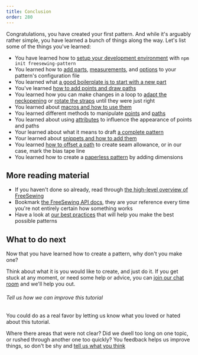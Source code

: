 ```yaml
---
title: Conclusion
order: 280
---
```


Congratulations, you have created your first pattern. And while it's arguably rather simple, 
you have learned a bunch of things along the way. Let's list some of the things you've learned:

 - You have learned how to [setup your development environment](/tutorials/pattern-design/create-freesewing-pattern) with `npm init freesewing-pattern`
 - You learned how to [add parts](/tutorials/pattern-design/your-first-part), [measurements](/tutorials/pattern-design/adding-measurements), and [options](/tutorials/pattern-design/adding-options) to your pattern's configuration file
 - You learned what [a good boilerplate is to start with a new part](/tutorials/pattern-design/part-structure)
 - You've learned [how to add points and draw paths](/tutorials/pattern-design/constructing-the-neck-opening)
 - You learned how you can make changes in a loop to [adapt the neckopening](/tutorials/pattern-design/fitting-the-neck-opening) or [rotate the straps](/tutorials/pattern-design/avoiding-overlap) until they were just right
 - You learned about [macros and how to use them](/tutorials/pattern-design/creating-the-closure)
 - You learned different methods to manipulate [points](/reference/api/point/) and [paths](/reference/api/path/)
 - You learned about using [attributes](/reference/api/attributes/) to influence the appearance of points and paths
 - Your learned about what it means to draft [a complete pattern](/tutorials/pattern-design/completing-your-pattern)
 - Your learned about [snippets and how to add them](/tutorials/pattern-design/completing-your-pattern#adding-snippets)
 - You learned [how to offset a path](/tutorials/pattern-design/completing-your-pattern#seam-allowance) to create seam allowance, or in our case, mark the bias tape line
 - You learned how to create a [paperless pattern](/tutorials/pattern-design/paperless-bib) by adding dimensions

## More reading material

 - If you haven't done so already, read through [the high-level overview of FreeSewing](/guides/overview/)
 - Bookmark [the FreeSewing API docs](/reference/api/), they are your reference every time you're not entirely certain how something works
 - Have a look at [our best practices](/guides/best-practices/) that will help you make the best possible patterns

## What to do next

Now that you have learned how to create a pattern, why don't you make one?

Think about what it is you would like to create, and just do it. If you get stuck at any moment,
or need some help or advice, you can [join our chat room](https://chat.freesewing.org/) and we'll help you out.

<Note>

###### Tell us how we can improve this tutorial

You could do as a real favor by letting us know what you loved or hated about this tutorial.

Where there areas that were not clear? Did we dwell too long on one topic, or rushed through another one too quickly?
You feedback helps us improve things, so don't be shy and [tell us what you think](https://chat.freesewing.org/)

</Note>
